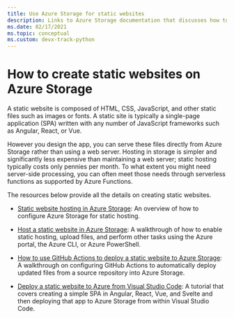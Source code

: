 ```yaml
---
title: Use Azure Storage for static websites
description: Links to Azure Storage documentation that discusses how to load files into storage and directly serve those files on the web.
ms.date: 02/17/2021
ms.topic: conceptual 
ms.custom: devx-track-python
---
```


# How to create static websites on Azure Storage

A static website is composed of HTML, CSS, JavaScript, and other static files such as images or fonts. A static site is typically a single-page application (SPA) written with any number of JavaScript frameworks such as Angular, React, or Vue.

However you design the app, you can serve these files directly from Azure Storage rather than using a web server. Hosting in storage is simpler and significantly less expensive than maintaining a web server; static hosting typically costs only pennies per month. To what extent you might need server-side processing, you can often meet those needs through serverless functions as supported by Azure Functions.

The resources below provide all the details on creating static websites.

- [Static website hosting in Azure Storage](/azure/storage/blobs/storage-blob-static-website): An overview of how to configure Azure Storage for static hosting.

- [Host a static website in Azure Storage](/azure/storage/blobs/storage-blob-static-website-how-to?tabs=azure-cli): A walkthrough of how to enable static hosting, upload files, and perform other tasks using the Azure portal, the Azure CLI, or Azure PowerShell.

- [How to use GitHub Actions to deploy a static website to Azure Storage](/azure/storage/blobs/storage-blobs-static-site-github-actions): A walkthrough on configuring GitHub Actions to automatically deploy updated files from a source repository into Azure Storage.

- [Deploy a static website to Azure from Visual Studio Code](/azure/static-web-apps/getting-started?tabs=vanilla-javascript): A tutorial that covers creating a simple SPA in Angular, React, Vue, and Svelte and then deploying that app to Azure Storage from within Visual Studio Code.
